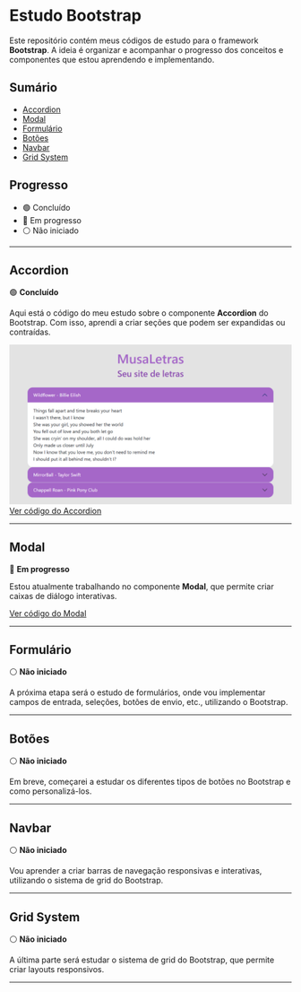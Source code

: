 # Estudo Bootstrap

Este repositório contém meus códigos de estudo para o framework **Bootstrap**. A ideia é organizar e acompanhar o progresso dos conceitos e componentes que estou aprendendo e implementando.

## Sumário

- [Accordion](#accordion)
- [Modal](#modal)
- [Formulário](#formulario)
- [Botões](#botoes)
- [Navbar](#navbar)
- [Grid System](#grid-system)

## Progresso

- 🟢 Concluído
- 🔴 Em progresso
- ⚪ Não iniciado

---

## Accordion

🟢 **Concluído**

Aqui está o código do meu estudo sobre o componente **Accordion** do Bootstrap. Com isso, aprendi a criar seções que podem ser expandidas ou contraídas.

![Preview Accordion](./preview/accordion.png)
[Ver código do Accordion](./accordion)

---

## Modal

🔴 **Em progresso**

Estou atualmente trabalhando no componente **Modal**, que permite criar caixas de diálogo interativas.

[Ver código do Modal](./modal)

---

## Formulário

⚪ **Não iniciado**

A próxima etapa será o estudo de formulários, onde vou implementar campos de entrada, seleções, botões de envio, etc., utilizando o Bootstrap.

---

## Botões

⚪ **Não iniciado**

Em breve, começarei a estudar os diferentes tipos de botões no Bootstrap e como personalizá-los.

---

## Navbar

⚪ **Não iniciado**

Vou aprender a criar barras de navegação responsivas e interativas, utilizando o sistema de grid do Bootstrap.

---

## Grid System

⚪ **Não iniciado**

A última parte será estudar o sistema de grid do Bootstrap, que permite criar layouts responsivos.

---
